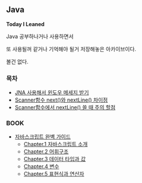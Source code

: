 ## Java

**Today I Leaned**

Java 공부하나거나 사용하면서

또 사용될꺼 같거나 기억해야 될거 저장해놓은 아카이브이다.

볼건 없다.

### 목차
- [JNA 사용해서 윈도우 메세지 받기]()
- [Scanner함수 next()와 nextLine() 차이점]()
- [Scanner함수에서 nextLine() 쓸 때 주의 할점]()

### BOOK
- [자바스크립트 완벽 가이드]()
    - [Chapter.1 자바스크립트 소개]()
    - [Chapter.2 어휘구조]()
    - [Chapter.3 데이터 타입과 값]()
    - [Chapter.4 변수]()
    - [Chapter.5 표현식과 연산자]()